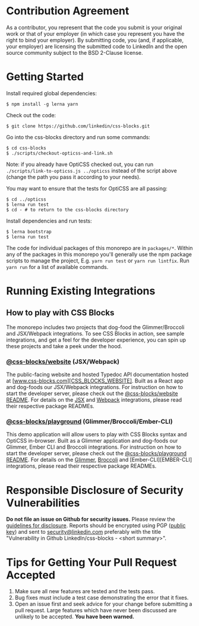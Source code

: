 Contribution Agreement
======================

As a contributor, you represent that the code you submit is your
original work or that of your employer (in which case you represent you
have the right to bind your employer).  By submitting code, you (and, if
applicable, your employer) are licensing the submitted code to LinkedIn
and the open source community subject to the BSD 2-Clause license. 

Getting Started
===============

Install required global dependencies:

```
$ npm install -g lerna yarn
```

Check out the code:

```
$ git clone https://github.com/linkedin/css-blocks.git
```

Go into the css-blocks directory and run some commands:

```
$ cd css-blocks
$ ./scripts/checkout-opticss-and-link.sh
```

Note: if you already have OptiCSS checked out, you can run
`./scripts/link-to-opticss.js ../opticss` instead of the script above (change
the path you pass it according to your needs).

You may want to ensure that the tests for OptiCSS are all passing:

```
$ cd ../opticss
$ lerna run test
$ cd - # to return to the css-blocks directory
```

Install dependencies and run tests:

```
$ lerna bootstrap
$ lerna run test
```

The code for individual packages of this monorepo are in `packages/*`.
Within any of the packages in this monorepo you'll generally use the npm
package scripts to manage the project, E.g. `yarn run test` or
`yarn run lintfix`. Run `yarn run` for a list of available commands.

Running Existing Integrations
==================================================
How to play with CSS Blocks
---------------------------
The monorepo includes two projects that dog-food the Glimmer/Broccoli and JSX/Webpack integrations. To see CSS Blocks in action, see sample integrations, and get a feel for the developer experience, you can spin up these projects and take a peek under the hood.

### [@css-blocks/website][WEBSITE] (JSX/Webpack)
The public-facing website and hosted Typedoc API documentation hosted at [www.css-blocks.com][CSS_BLOCKS_WEBSITE]. Built as a React app and dog-foods our JSX/Webpack integrations. For instruction on how to start the developer server, please check out the [@css-blocks/website README][WEBSITE]. For details on the [JSX][JSX] and [Webpack][WEBPACK] integrations, please read their respective package READMEs.

### [@css-blocks/playground][PLAYGROUND] (Glimmer/Broccoli/Ember-CLI)
This demo application will allow users to play with CSS Blocks syntax and OptiCSS in-browser. Built as a Glimmer application and dog-foods our Glimmer, Ember CLI and Broccoli integrations. For instruction on how to start the developer server, please check out the [@css-blocks/playground README][PLAYGROUND]. For details on the [Glimmer][GLIMMER], [Broccoli][BROCCOLI] and [Ember-CLI][EMBER-CLI] integrations, please read their respective package READMEs.

Responsible Disclosure of Security Vulnerabilities
==================================================

**Do not file an issue on Github for security issues.**  Please review
the [guidelines for disclosure][disclosure_guidelines].  Reports should
be encrypted using PGP ([public key][pubkey]) and sent to
[security@linkedin.com][disclosure_email] preferably with the title
"Vulnerability in Github LinkedIn/css-blocks - &lt;short summary&gt;".

Tips for Getting Your Pull Request Accepted
===========================================

1. Make sure all new features are tested and the tests pass.
2. Bug fixes must include a test case demonstrating the error that it fixes.
3. Open an issue first and seek advice for your change before submitting
   a pull request. Large features which have never been discussed are
   unlikely to be accepted. **You have been warned.**

[disclosure_guidelines]: https://www.linkedin.com/help/linkedin/answer/62924
[pubkey]: https://www.linkedin.com/help/linkedin/answer/79676
[disclosure_email]: mailto:security@linkedin.com?subject=Vulnerability%20in%20Github%20LinkedIn/css-blocks%20-%20%3Csummary%3E
[WEBSITE]: ./packages/@css-blocks/website
[PLAYGROUND]: ./packages/@css-blocks/playground
[JSX]: ./packages/@css-blocks/jsx
[GLIMMER]: ./packages/@css-blocks/glimmer
[EMBER_CLI]: ./packages/@css-blocks/ember-cli
[WEBPACK]: ./packages/@css-blocks/webpack
[BROCCOLI]: ./packages/@css-blocks/broccoli
[CSS_BLOCKS_WEBSITE]: http://css-blocks.com

